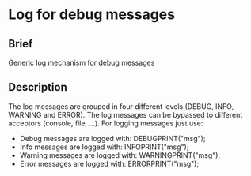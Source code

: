 # Log for debug messages

## Brief
Generic log mechanism for debug messages

## Description
The log messages are grouped in four different levels (DEBUG, INFO, 
WARNING and ERROR). The log messages can be bypassed to different acceptors
(console, file, ...).
For logging messages just use:
* Debug messages are logged with: DEBUGPRINT("msg");
* Info messages are logged with: INFOPRINT("msg");
* Warning messages are logged with: WARNINGPRINT("msg");
* Error messages are logged with: ERRORPRINT("msg");
